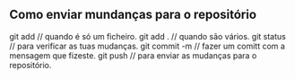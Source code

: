 ## Como enviar mundanças para o repositório
git add <ficheiro> // quando é só um ficheiro.
git add . // quando são vários.
git status // para verificar as tuas mudanças.
git commit -m // fazer um comitt com a mensagem que fizeste.
git push // para enviar as mudanças para o repositório.
